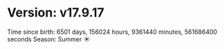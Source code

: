 # Version: v17.9.17
Time since birth: 6501 days, 156024 hours, 9361440 minutes, 561686400 seconds
Season: Summer ☀️
